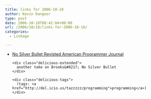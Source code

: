 ```yaml
---
title: links for 2006-10-18
author: Kevin Dangoor
type: post
date: 2006-10-18T08:42:04+00:00
url: /2006/10/18/links-for-2006-10-18/
categories:
  - Linkage

---
```

<ul class="delicious">
  <li>
    <div class="delicious-link">
      <a href="http://www.virtualschool.edu/cox/pub/NoSilverBulletRevisted/">No Silver Bullet Revisted American Programmer Journal</a>
    </div>
    
    <div class="delicious-extended">
      another take on Brooks&#8217; No Silver Bullet
    </div>
    
    <div class="delicious-tags">
      (tags: <a href="http://del.icio.us/tazzzzz/programming">programming</a>)
    </div>
  </li>
</ul>